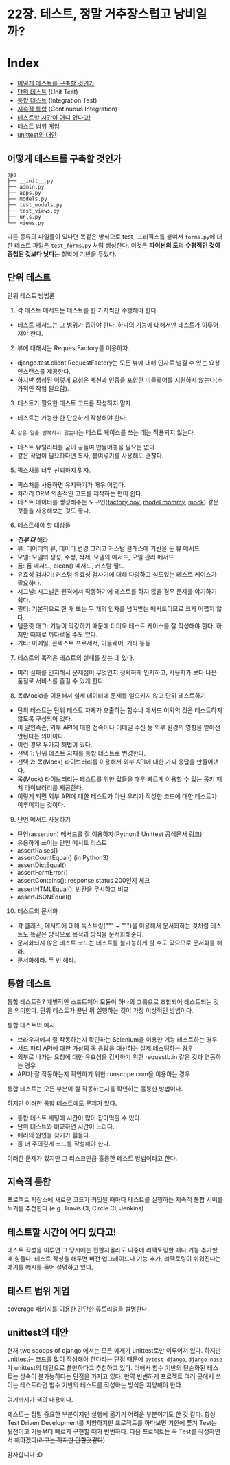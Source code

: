 22장. 테스트, 정말 거추장스럽고 낭비일까?
=====

# Index

- [어떻게 테스트를 구축할 것인가](#어떻게-테스트를-구축할-것인가)
- [단위 테스트](#단위-테스트) (Unit Test)
- [통합 테스트](#통합-테스트) (Integration Test)
- [지속적 통합](#지속적-통합) (Continuous Integration)
- [테스트할 시간이 어디 있다고!](#테스트할-시간이-어디-있다고)
- [테스트 범위 게임](#테스트-범위-게임)
- [unittest의 대안](#unittest의-대안)

## 어떻게 테스트를 구축할 것인가

```
app
├── __init__.py
├── admin.py
├── apps.py
├── models.py
├── test_models.py
├── test_views.py
├── urls.py
└── views.py
```

다른 종류의 파일들이 있다면 똑같은 방식으로 test_ 프리픽스를 붙여서 `forms.py`에 대한 테스트 파일은 `test_forms.py` 처럼 생성한다.
이것은 **파이썬의 도**의 **수평적인 것이 중첩된 것보다 낫다**는 철학에 기반을 두었다. 

## 단위 테스트

단위 테스트 방법론

1. 각 테스트 메서드는 테스트를 한 가지씩만 수행해야 한다.
- 테스트 메서드는 그 범위가 좁아야 한다. 하나의 기능에 대해서만 테스트가 이루어져야 한다.

2. 뷰에 대해서는 RequestFactory를 이용하자.
- django.test.client.RequestFactory는 모든 뷰에 대해 인자로 넘길 수 있는 요청 인스턴스를 제공한다.
- 하지만 생성된 이렇게 요청은 세션과 인증을 포함한 미들웨어를 지원하지 않는다(추가적인 작업 필요함).

3. 테스트가 필요한 테스트 코드를 작성하지 말자.
- 테스트는 가능한 한 단순하게 작성해야 한다.

4. `같은 일을 반복하지 않는다`는 테스트 케이스를 쓰는 데는 적용되지 않는다.
- 테스트 유틸리티를 굳이 공들여 만들어놓을 필요는 없다.
- 같은 작업이 필요하다면 복사, 붙여넣기를 사용해도 괜찮다.

5. 픽스처를 너무 신뢰하지 말자.
- 픽스처를 사용하면 유지하기가 매우 어렵다.
- 차라리 ORM 의존적인 코드를 제작하는 편이 쉽다.
- 테스트 데이터를 생성해주는 도구인([factory boy](), [model mommy](), [mock]()) 같은 것들을 사용해보는 것도 좋다.

6. 테스트해야 할 대상들
- ***전부 다*** 해라
- 뷰: 데이터의 뷰, 데이터 변경 그리고 커스텀 클래스에 기반을 둔 뷰 메서드
- 모델: 모델의 생성, 수정, 삭제, 모델의 메서드, 모델 관리 메서드
- 폼: 폼 메서드, clean() 메서드, 커스텀 필드
- 유효성 검사기: 커스텀 유효성 검사기에 대해 다양하고 심도있는 테스트 케이스가 필요하다.
- 시그널: 시그널은 원격에서 작동하기에 테스트를 하지 않을 경우 문제를 야기하기 쉽다.
- 필터: 기본적으로 한 개 또는 두 개의 인자를 넘겨받는 메서드이므로 크게 어렵지 않다.
- 템플릿 태그: 기능이 막강하기 때문에 더더욱 테스트 케이스를 잘 작성해야 한다. 하지만 때때로 까다로울 수도 있다.
- 기타: 이메일, 콘텍스트 프로세서, 미들웨어, 기타 등등

7. 테스트의 목적은 테스트의 실패를 찾는 데 있다.
- 미리 실패를 인지해서 문제점이 무엇인지 정확하게 인지하고, 사용자가 보다 나은 품질로 서비스를 즐길 수 있게 한다.

8. 목(Mock)을 이용해서 실제 데이터에 문제를 일으키지 않고 단위 테스트하기
- 단위 테스트는 단위 테스트 자체가 호출하는 함수나 메서드 이외의 것은 테스트하지 않도록 구성되어 있다.
- 이 말인즉슨, 외부 API에 대한 접속이나 이메일 수신 등 외부 환경의 영향을 받아선 안된다는 의미이다.
- 이런 경우 두가지 해법이 있다.
 - 선택 1: 단위 테스트 자체를 통합 테스트로 변경한다.
 - 선택 2: 목(Mock) 라이브러리를 이용해서 외부 API에 대한 가짜 응답을 만들어낸다.
- 목(Mock) 라이브러리는 테스트를 위한 값들을 매우 빠르게 이용할 수 있는 몽키 패치 라이브러리를 제공한다.
- 이렇게 되면 외부 API에 대한 테스트가 아닌 우리가 작성한 코드에 대한 테스트가 이루어지는 것이다.

9. 단언 메서드 사용하기
- 단언(assertion) 메서드를 잘 이용하자(Python3 Unittest 공식문서 [링크](https://docs.python.org/3/library/unittest.html#assert-methods))
- 유용하게 쓰이는 단언 메서드 리스트
 - assertRaises()
 - assertCountEqual() (in Python3)
 - assertDictEqual()
 - assertFormError()
 - assertContains(): response status 200인지 체크
 - assertHTMLEqual(): 빈칸을 무시하고 비교
 - assertJSONEqual()

10. 테스트의 문서화
- 각 클래스, 메서드에 대해 독스트링(""" ~ """)을 이용해서 문서화하는 것처럼 테스트도 똑같은 방식으로 목적과 방식을 문서화해준다.
- 문서화되지 않은 테스트 코드는 테스트를 불가능하게 할 수도 있으므로 문서화를 해라.
- 문서화해라. 두 번 해라.

## 통합 테스트

통합 테스트란? 개별적인 소프트웨어 모듈이 하나의 그룹으로 조합되어 테스트되는 것을 의미한다.
단위 테스트가 끝난 뒤 실행하는 것이 가장 이상적인 방법이다.

통합 테스트의 예시
- 브라우저에서 잘 작동하는지 확인하는 Selenium을 이용한 기능 테스트하는 경우
- 서드 파티 API에 대한 가상의 목 응답을 대신하는 실제 테스팅하는 경우
- 외부로 나가는 요청에 대한 유효성을 검사하기 위한 requestb.in 같은 것과 연동하는 경우
- API가 잘 작동하는지 확인하기 위한 runscope.com을 이용하는 경우

통합 테스트는 모든 부분이 잘 작동하는지를 확인하는 훌륭한 방법이다.

하지만 이러한 통합 테스트에도 문제가 있다.
- 통합 테스트 세팅에 시간이 많이 잡아먹힐 수 있다.
- 단위 테스트와 비교하면 시간이 느리다.
- 에러의 원인을 찾기가 힘들다.
- 좀 더 주의깊게 코드를 작성해야 한다.

이러한 문제가 있지만 그 리스크만큼 훌륭한 테스트 방법이라고 한다.

## 지속적 통합

프로젝트 저장소에 새로운 코드가 커밋될 때마다 테스트를 실행하는 지속적 통합 서버를 두기를 추천한다.(e.g. Travis CI, Circle CI, Jenkins)

## 테스트할 시간이 어디 있다고!

테스트 작성을 미루면 그 당시에는 편할지몰라도 나중에 리팩토링할 때나 기능 추가할 때 힘들다.
테스트 작성을 해두면 버전 업그레이드나 기능 추가, 리팩토링이 쉬워진다는 얘기를 예시를 들어 설명하고 있다.

## 테스트 범위 게임

coverage 패키지를 이용한 간단한 튜토리얼을 설명한다.

## unittest의 대안

현재 two scoops of django 에서는 모든 예제가 unittest로만 이루어져 있다.
하지만 unittest는 코드를 많이 작성해야 한다라는 단점 때문에 `pytest-django`, `django-nose`가 unittest의 대안으로 쓸만하다고 추천하고 있다.
더해서 함수 기반의 단순화된 테스트는 상속이 불가능하다는 단점을 가지고 있다.
만약 빈번하게 프로젝트 여러 곳에서 쓰이는 테스트라면 함수 기반의 테스트를 작성하는 방식은 지양해야 한다.


여기까지가 책의 내용이다.

테스트는 정말 중요한 부분이지만 실행에 옮기기 어려운 부분이기도 한 것 같다.
항상 Test Driven Development를 지향하지만 프로젝트를 하다보면 기한에 쫓겨 Test는 뒷전이고 기능부터 빠르게 구현할 때가 빈번하다.
다음 프로젝트는 꼭 Test를 작성하면서 해야겠다(~~라고는 하지만 안할것같다~~)

감사합니다 :D
